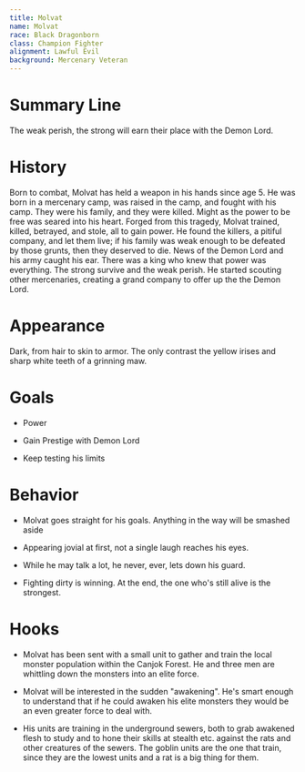 ```yaml
---
title: Molvat
name: Molvat
race: Black Dragonborn
class: Champion Fighter
alignment: Lawful Evil
background: Mercenary Veteran
---
```


# Summary Line

The weak perish, the strong will earn their place with the Demon Lord.

# History

Born to combat, Molvat has held a weapon in his hands since age 5. He was born in a mercenary camp, was raised in the camp, and fought with his camp. They were his family, and they were killed. Might as the power to be free was seared into his heart. Forged from this tragedy, Molvat trained, killed, betrayed, and stole, all to gain power. He found the killers, a pitiful company, and let them live; if his family was weak enough to be defeated by those grunts, then they deserved to die. News of the Demon Lord and his army caught his ear. There was a king who knew that power was everything. The strong survive and the weak perish. He started scouting other mercenaries, creating a grand company to offer up the the Demon Lord. 

# Appearance

Dark, from hair to skin to armor. The only contrast the yellow irises and sharp white teeth of a grinning maw.

# Goals

- Power

- Gain Prestige with Demon Lord

- Keep testing his limits

# Behavior

- Molvat goes straight for his goals. Anything in the way will be smashed aside

- Appearing jovial at first, not a single laugh reaches his eyes.

- While he may talk a lot, he never, ever, lets down his guard.

- Fighting dirty is winning. At the end, the one who's still alive is the strongest.

# Hooks

- Molvat has been sent with a small unit to gather and train the local monster population within the Canjok Forest. He and three men are whittling down the monsters into an elite force.

- Molvat will be interested in the sudden "awakening". He's smart enough to understand that if he could awaken his elite monsters they would be an even greater force to deal with.

- His units are training in the underground sewers, both to grab awakened flesh to study and to hone their skills at stealth etc. against the rats and other creatures of the sewers. The goblin units are the one that train, since they are the lowest units and a rat is a big thing for them.

<!--  LocalWords:  Dragonborn Molvat Canjok
 -->
